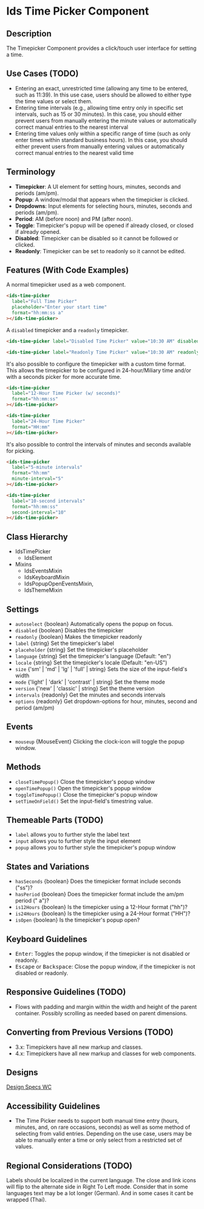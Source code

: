 # Ids Time Picker Component

## Description

The Timepicker Component provides a click/touch user interface for setting a time.

## Use Cases (TODO)

- Entering an exact, unrestricted time (allowing any time to be entered, such as 11:39). In this use case, users should be allowed to either type the time values or select them.
- Entering time intervals (e.g., allowing time entry only in specific set intervals, such as 15 or 30 minutes). In this case, you should either prevent users from manually entering the minute values or automatically correct manual entries to the nearest interval
- Entering time values only within a specific range of time (such as only enter times within standard business hours). In this case, you should either prevent users from manually entering values or automatically correct manual entries to the nearest valid time

## Terminology

- **Timepicker**: A UI element for setting hours, minutes, seconds and periods (am/pm).
- **Popup**: A window/modal that appears when the timepicker is clicked.
- **Dropdowns**: Input elements for selecting hours, minutes, seconds and periods (am/pm).
- **Period**: AM (before noon) and PM (after noon).
- **Toggle**: Timepicker's popup will be opened if already closed, or closed if already opened.
- **Disabled**: Timepicker can be disabled so it cannot be followed or clicked.
- **Readonly**: Timepicker can be set to readonly so it cannot be edited.

## Features (With Code Examples)

A normal timepicker used as a web component.

```html
<ids-time-picker
  label="Full Time Picker"
  placeholder="Enter your start time"
  format="hh:mm:ss a"
></ids-time-picker>
```

A `disabled` timepicker and a `readonly` timepicker.

```html
<ids-time-picker label="Disabled Time Picker" value="10:30 AM" disabled></ids-time-picker>

<ids-time-picker label="Readonly Time Picker" value="10:30 AM" readonly></ids-time-picker>
```

It's also possible to configure the timepicker with a custom time format. This allows the timepicker to be configured in 24-hour/Miliary time and/or with a seconds picker for more accurate time.

```html
<ids-time-picker
  label="12-Hour Time Picker (w/ seconds)"
  format="hh:mm:ss"
></ids-time-picker>

<ids-time-picker
  label="24-Hour Time Picker"
  format="HH:mm"
></ids-time-picker>
```

It's also possible to control the intervals of minutes and seconds available for picking.

```html
<ids-time-picker
  label="5-minute intervals"
  format="hh:mm"
  minute-interval="5"
></ids-time-picker>

<ids-time-picker
  label="10-second intervals"
  format="hh:mm:ss"
  second-interval="10"
></ids-time-picker>
```

## Class Hierarchy

- IdsTimePicker
    - IdsElement
- Mixins
    - IdsEventsMixin
    - IdsKeyboardMixin
    - IdsPopupOpenEventsMixin,
    - IdsThemeMixin

## Settings

- `autoselect` {boolean} Automatically opens the popup on focus.
- `disabled` {boolean} Disables the timepicker
- `readonly` {boolean} Makes the timepicker readonly
- `label` {string} Set the timepicker's label
- `placeholder` {string} Set the timepicker's placeholder
- `language` {string} Set the timepicker's language (Default: "en")
- `locale` {string} Set the timepicker's locale (Default: "en-US")
- `size` {'sm' | 'md' | 'lg' | 'full' | string} Sets the size of the input-field's width
- `mode` {'light' | 'dark' | 'contrast' | string} Set the theme mode
- `version` {'new' | 'classic' | string} Set the theme version
- `intervals` {readonly} Get the minutes and seconds intervals
- `options` {readonly} Get dropdown-options for hour, minutes, second and period (am/pm)

## Events

- `mouseup` {MouseEvent} Clicking the clock-icon will toggle the popup window.

## Methods

- `closeTimePopup()` Close the timepicker's popup window
- `openTimePopup()` Open the timepicker's popup window
- `toggleTimePopup()` Close the timepicker's popup window
- `setTimeOnField()` Set the input-field's timestring value.

## Themeable Parts (TODO)

- `label` allows you to further style the label text
- `input` allows you to further style the input element
- `popup` allows you to further style the timepicker's popup window

## States and Variations

- `hasSeconds` {boolean} Does the timepicker format include seconds ("ss")?
- `hasPeriod` {boolean} Does the timepicker format include the am/pm period (" a")?
- `is12Hours` {boolean} Is the timepicker using a 12-Hour format ("hh")?
- `is24Hours` {boolean} Is the timepicker using a 24-Hour format ("HH")?
- `isOpen` {boolean} Is the timepicker's popup open?
## Keyboard Guidelines

- <kbd>Enter</kbd>: Toggles the popup window, if the timepicker is not disabled or readonly.
- <kbd>Escape</kbd> or <kbd>Backspace</kbd>: Close the popup window, if the timepicker is not disabled or readonly.

## Responsive Guidelines (TODO)

- Flows with padding and margin within the width and height of the parent container. Possibly scrolling as needed based on parent dimensions.

## Converting from Previous Versions (TODO)

- 3.x: Timepickers have all new markup and classes.
- 4.x: Timepickers have all new markup and classes for web components.

## Designs

[Design Specs WC](https://www.figma.com/file/ri2Knf3KchdfdzRAeds0Ab/IDS-Mobility-v4.6?node-id=1%3A5740)

## Accessibility Guidelines

- The Time Picker needs to support both manual time entry (hours, minutes, and, on rare occasions, seconds) as well as some method of selecting from valid entries. Depending on the use case, users may be able to manually enter a time or only select from a restricted set of values.

## Regional Considerations (TODO)

Labels should be localized in the current language. The close and link icons will flip to the alternate side in Right To Left mode. Consider that in some languages text may be a lot longer (German). And in some cases it cant be wrapped (Thai).
